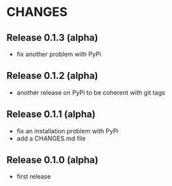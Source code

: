 # CHANGES

## Release 0.1.3 (alpha)

- fix another problem with PyPi

## Release 0.1.2 (alpha)

- another release on PyPi to be coherent with git tags

## Release 0.1.1 (alpha)

- fix an installation problem with PyPi
- add a CHANGES.md file

## Release 0.1.0 (alpha)

- first release
